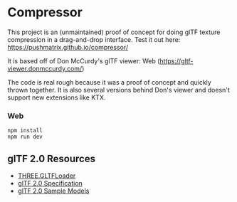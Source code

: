 # Compressor

This project is an (unmaintained) proof of concept for doing glTF texture compression in a drag-and-drop interface.
Test it out here:  https://pushmatrix.github.io/compressor/

It is based off of Don McCurdy's glTF viewer: Web (https://gltf-viewer.donmccurdy.com/)

The code is real rough because it was a proof of concept and quickly thrown together. It is also several versions behind Don's viewer and doesn't support new extensions like KTX.


### Web

```
npm install
npm run dev
```

## glTF 2.0 Resources

- [THREE.GLTFLoader](https://github.com/mrdoob/three.js/blob/dev/examples/js/loaders/GLTFLoader.js)
- [glTF 2.0 Specification](https://github.com/KhronosGroup/glTF/blob/master/specification/2.0/README.md)
- [glTF 2.0 Sample Models](https://github.com/KhronosGroup/glTF-Sample-Models/tree/master/2.0/)

